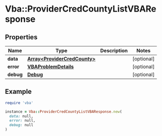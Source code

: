 # Vba::ProviderCredCountyListVBAResponse

## Properties

| Name | Type | Description | Notes |
| ---- | ---- | ----------- | ----- |
| **data** | [**Array&lt;ProviderCredCounty&gt;**](ProviderCredCounty.md) |  | [optional] |
| **error** | [**VBAProblemDetails**](VBAProblemDetails.md) |  | [optional] |
| **debug** | [**Debug**](Debug.md) |  | [optional] |

## Example

```ruby
require 'vba'

instance = Vba::ProviderCredCountyListVBAResponse.new(
  data: null,
  error: null,
  debug: null
)
```

